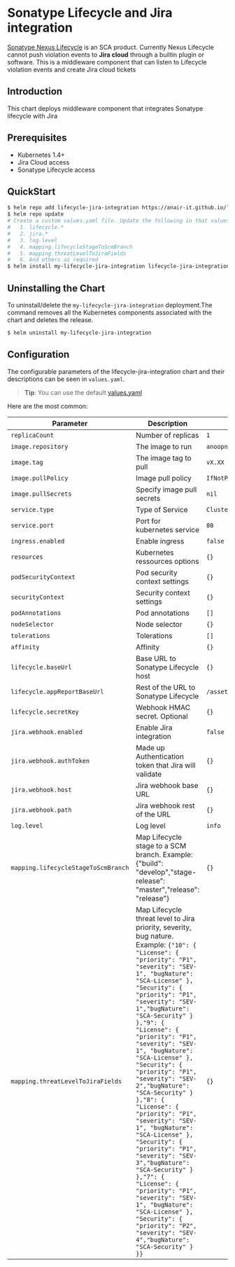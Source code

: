 # Sonatype Lifecycle and Jira integration
[Sonatype Nexus Lifecycle](https://www.sonatype.com/products/open-source-security-dependency-management?topnav=true) is an SCA product. Currently Nexus Lifecycle cannot push violation events to __Jira cloud__ through a builtin plugin or software. This is a middleware component that can listen to Lifecycle violation events and create Jira cloud tickets

## Introduction

This chart deploys middleware component that integrates Sonatype lifecycle with Jira

## Prerequisites
- Kubernetes 1.4+
- Jira Cloud access
- Sonatype Lifecycle access

## QuickStart

```bash
$ helm repo add lifecycle-jira-integration https://anair-it.github.io/lifecycle-jira-webhook/chart
$ helm repo update
# Create a custom values.yaml file. Update the following in that values.yaml:
#   1. lifecycle.*
#   2. jira.*
#   3. log.level
#   4. mapping.lifecycleStageToScmBranch
#   5. mapping.threatLevelToJiraFields
#   6. And others as required
$ helm install my-lifecycle-jira-integration lifecycle-jira-integration/lifecycle-jira-integration -f my-values.yaml
```

## Uninstalling the Chart
To uninstall/delete the `my-lifecycle-jira-integration` deployment.The command removes all the Kubernetes components associated with the chart and deletes the release.

```bash
$ helm uninstall my-lifecycle-jira-integration
```

## Configuration

The configurable parameters of the lifecycle-jira-integration chart and their descriptions can be seen in `values.yaml`.

> **Tip**: You can use the default [values.yaml](values.yaml)

Here are the most common:

| Parameter                          | Description                                                                                                                                                           | Default                                  |
|------------------------------------|-----------------------------------------------------------------------------------------------------------------------------------------------------------------------|------------------------------------------|
| `replicaCount`                     | Number of replicas                                                                                                                                                    | `1`                                      |
| `image.repository`                 | The image to run                                                                                                                                                      | `anoopnair/lifecycle-jira-integration`   |                 |
| `image.tag`                        | The image tag to pull                                                                                                                                                 | `vX.XX`                                  |
| `image.pullPolicy`                 | Image pull policy                                                                                                                                                     | `IfNotPresent`                           |
| `image.pullSecrets`                | Specify image pull secrets                                                                                                                                            | `nil`                                    |
| `service.type`                     | Type of Service                                                                                                                                                       | `ClusterIP`                              |
| `service.port`                     | Port for kubernetes service                                                                                                                                           | `80`                                     |
| `ingress.enabled`                  | Enable ingress                                                                                                                                                        | `false`                                  |
| `resources`                        | Kubernetes ressources options                                                                                                                                         | `{}`                                     |
| `podSecurityContext`               | Pod security context settings                                                                                                                                         | `{}`                                     |
| `securityContext`                  | Security context settings                                                                                                                                             | `{}`                                     |
| `podAnnotations`                   | Pod annotations                                                                                                                                                       | `[]`                                     |
| `nodeSelector`                     | Node selector                                                                                                                                                         | `{}`                                     |
| `tolerations`                      | Tolerations                                                                                                                                                           | `[]`                                     |
| `affinity`                         | Affinity                                                                                                                                                              | `{}`                                     |
| `lifecycle.baseUrl`                | Base URL to Sonatype Lifecycle host                                                                                                                                   | `{}`                                     |
| `lifecycle.appReportBaseUrl`        | Rest of the URL to Sonatype Lifecycle                                                                                                                                 | `/assets/index.html#/applicationReport/` |
| `lifecycle.secretKey`               | Webhook HMAC secret. Optional                                                                                                                                         | `{}`                                     |
| `jira.webhook.enabled`              | Enable Jira integration                                                                                                                                               | `false`                                  |
| `jira.webhook.authToken`            | Made up Authentication token that Jira will validate                                                                                                                  | `{}`                                     |
| `jira.webhook.host`                 | Jira webhook base URL                                                                                                                                                 | `{}`                                     |
| `jira.webhook.path`                 | Jira webhook rest of the URL                                                                                                                                          | `{}`                                     |
| `log.level`                         | Log level                                                                                                                                                             | `info`                                   |
| `mapping.lifecycleStageToScmBranch` | Map Lifecycle stage to a SCM branch. Example: {"build": "develop","stage-release": "master","release": "release"}                                                     | `{}`                                     |
| `mapping.threatLevelToJiraFields`   | Map Lifecycle threat level to Jira priority, severity, bug nature. Example: ```{"10": { "License": { "priority": "P1", "severity": "SEV-1", "bugNature": "SCA-License" }, "Security": { "priority": "P1", "severity": "SEV-1","bugNature": "SCA-Security" } },"9": { "License": { "priority": "P1", "severity": "SEV-1", "bugNature": "SCA-License" }, "Security": { "priority": "P1", "severity": "SEV-2","bugNature": "SCA-Security" } },"8": { "License": { "priority": "P1", "severity": "SEV-1", "bugNature": "SCA-License" }, "Security": { "priority": "P1", "severity": "SEV-3","bugNature": "SCA-Security" } },"7": { "License": { "priority": "P1", "severity": "SEV-1", "bugNature": "SCA-License" }, "Security": { "priority": "P2", "severity": "SEV-4","bugNature": "SCA-Security" } }}``` | `{}`                                     |

